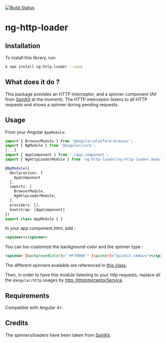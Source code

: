[![Build Status](https://travis-ci.org/mpalourdio/ng-http-loader.svg?branch=master)](https://travis-ci.org/mpalourdio/ng-http-loader)  

# ng-http-loader

## Installation

To install this library, run:

```bash
$ npm install ng-http-loader --save
```

## What does it do ?

This package provides an HTTP Interceptor, and a spinner component (All from [SpinKit](https://github.com/tobiasahlin/SpinKit) at the moment).
The HTTP interceptor listens to all HTTP requests and shows a spinner during pending requests.

## Usage

From your Angular `AppModule`:

```typescript
import { BrowserModule } from '@angular/platform-browser';
import { NgModule } from '@angular/core';
[...]
import { AppComponent } from './app.component';
import { NgHttpLoaderModule } from 'ng-http-loader/ng-http-loader.module';

@NgModule({
  declarations: [
    AppComponent
  ],
  imports: [
    BrowserModule,    
    NgHttpLoaderModule,
  ],
  providers: [],
  bootstrap: [AppComponent]
})
export class AppModule { }
```

In your app.component.html, add :
```xml
<spinner></spinner>
```

You can too customize the background-color and the spinner type :
```xml
<spinner [backgroundColor]="'#ff0000'" [spinner]="Spinkit.skWave"></spinner>
```

The different spinners avalaible are referenced in [this class](src/app/spinkits.ts).

Then, in order to have this module listening to your http requests, replace all the ``@angular/http`` usages by [http: HttpInterceptorService](src/app/http-interceptor.service.ts).

## Requirements

Compatible with Angular 4+.

## Credits

The spinners/loaders have been taken from [SpinKit](https://github.com/tobiasahlin/SpinKit).
